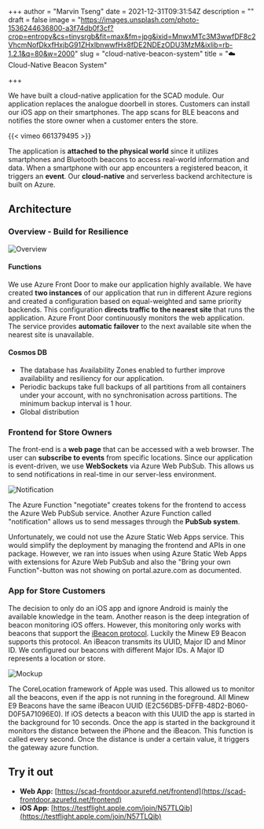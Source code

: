 +++
author = "Marvin Tseng"
date = 2021-12-31T09:31:54Z
description = ""
draft = false
image = "https://images.unsplash.com/photo-1536244636800-a3f74db0f3cf?crop=entropy&cs=tinysrgb&fit=max&fm=jpg&ixid=MnwxMTc3M3wwfDF8c2VhcmNofDkxfHxjbG91ZHxlbnwwfHx8fDE2NDEzODU3MzM&ixlib=rb-1.2.1&q=80&w=2000"
slug = "cloud-native-beacon-system"
title = "☁️ Cloud-Native Beacon System"

+++

We have built a cloud-native application for the SCAD module. Our application replaces the analogue doorbell in stores. Customers can install our iOS app on their smartphones. The app scans for BLE beacons and notifies the store owner when a customer enters the store.

{{< vimeo 661379495 >}}

The application is **attached to the physical world** since it utilizes smartphones and Bluetooth beacons to access real-world information and data. When a smartphone with our app encounters a registered beacon, it triggers an **event**. Our **cloud-native** and serverless backend architecture is built on Azure.

## Architecture

### Overview - Build for Resilience

![Overview](/scad-beacon-overview.png)

#### Functions

We use Azure Front Door to make our application highly available. We have created **two instances** of our  application that run in different Azure regions and created a configuration based on equal-weighted and same priority backends. This configuration **directs traffic to the nearest site** that runs the application. Azure Front Door continuously monitors the web application. The service provides **automatic failover** to the next available site when the nearest site is unavailable.

#### Cosmos DB

* The database has Availability Zones enabled to further improve availability and resiliency for our application.
* Periodic backups take full backups of all partitions from all containers under your account, with no synchronisation across partitions. The minimum backup interval is 1 hour.
* Global distribution


### Frontend for Store Owners

The front-end is a **web page** that can be accessed with a web browser. The user can **subscribe to events** from specific locations. Since our application is event-driven, we use **WebSockets** via Azure Web PubSub. This allows us to send notifications in real-time in our server-less environment.

![Notification](/scad-frontend-notification.png)

The Azure Function "negotiate" creates tokens for the frontend to access the Azure Web PubSub service. Another Azure Function called "notification" allows us to send messages through the **PubSub system**.

Unfortunately, we could not use the Azure Static Web Apps service. This would simplify the deployment by managing the frontend and APIs in one package. However, we ran into issues when using Azure Static Web Apps with extensions for Azure Web PubSub and also the "Bring your own Function"-button was not showing on portal.azure.com as documented.

### App for Store Customers

The decision to only do an iOS app and ignore Android is mainly the available knowledge in the team. Another reason is the deep integration of beacon monitoring iOS offers. However, this monitoring only works with beacons that support the [iBeacon protocol](https://developer.apple.com/ibeacon/). Luckily the Minew E9 Beacon supports this protocol. An iBeacon transmits its UUID, Major ID and Minor ID. We configured our beacons with different Major IDs. A Major ID represents a location or store.

![Mockup](/scad-walking-with-iphone-x-mockup.jpeg)

The CoreLocation framework of Apple was used. This allowed us to monitor all the beacons, even if the app is not running in the foreground. All Minew E9 Beacons have the same iBeacon UUID (E2C56DB5-DFFB-48D2-B060-D0F5A71096E0). If iOS detects a beacon with this UUID the app is started in the background for 10 seconds. Once the app is started in the background it monitors the distance between the iPhone and the iBeacon. This function is called every second. Once the distance is under a certain value, it triggers the gateway azure function.

## Try it out

* **Web App:**  [https://scad-frontdoor.azurefd.net/frontend](https://scad-frontdoor.azurefd.net/frontend)
* **iOS App**: [https://testflight.apple.com/join/N57TLQib](https://testflight.apple.com/join/N57TLQib)

